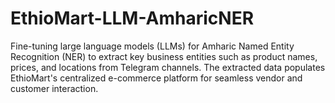 # EthioMart-LLM-AmharicNER
Fine-tuning large language models (LLMs) for Amharic Named Entity Recognition (NER) to extract key business entities such as product names, prices, and locations from Telegram channels. The extracted data populates EthioMart's centralized e-commerce platform for seamless vendor and customer interaction.
